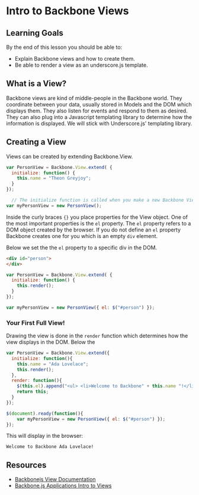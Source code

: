
# Intro to Backbone Views

## Learning Goals

By the end of this lesson you should be able to:

-  Explain Backbone views and how to create them.
-  Be able to render a view as an underscore.js template.  

## What is a View?

Backbone views are kind of middle-people in the Backbone world.  They coordinate between your data, usually stored in Models and the DOM which displays them.  They also listen for events and respond to them as desired.  They can also plug into a Javascript templating library to determine how the information is displayed.  We will stick with Underscore.js' templating library.  

## Creating a View

Views can be created by extending Backbone.View.

```javascript
var PersonView = Backbone.View.extend( {
  initialize: function() {
    this.name = "Theon Greyjoy";
  }
});

  // The initialize function is called when you make a new Backbone View.
var myPersonView = new PersonView();
```

Inside the curly braces `{}` you place properties for the View object.  One of the most important properties is the `el` property.  The `el` property refers to a DOM object created by the browser.  If you do not define an `el` property Backbone creates one for you which is an empty `div` element.  

Below we set the the `el` property to a specific div in the DOM.

```html
<div id="person">
</div>
```
```javascript
var PersonView = Backbone.View.extend( {
  initialize: function() {
    this.render();
  }
});

var myPersonView = new PersonView({ el: $("#person") });
```

### Your First Full View!

Drawing the view is done in the `render` function which determines how the view displays in the DOM.  Below the

```javascript
var PersonView = Backbone.View.extend({
  initialize: function(){
    this.name = "Ada Lovelace";
    this.render();
  },
  render: function(){
    $(this.el).append("<ul> <li>Welcome to Backbone" + this.name "!</li> </ul>");
    return this;
  }
});

$(document).ready(function(){
	var myPersonView = new PersonView({ el: $("#person") });
});
```

This will display in the browser:

```
Welcome to Backbone Ada Lovelace!
```

## Resources
- [Backbonejs View Documentation](http://backbonejs.org/#View)
- [Backbone.js Applications Intro to Views](https://addyosmani.com/backbone-fundamentals/#views-1)
